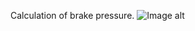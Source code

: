 Calculation of brake pressure.
![Image alt](https://github.com/{username}/{repository}/raw/{branch}/{path}/image.png)
